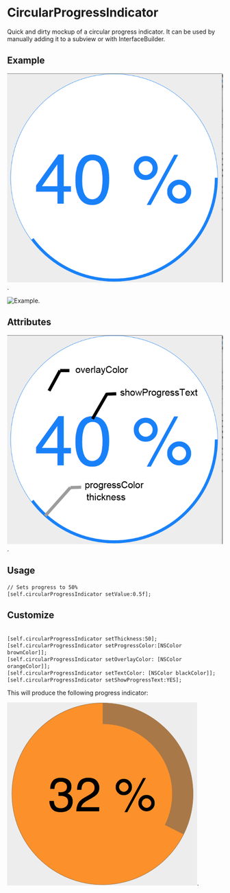CircularProgressIndicator
=========================

Quick and dirty mockup of a circular progress indicator. It can be used by manually adding it to a subview or with InterfaceBuilder.

## Example

![Example](https://raw.githubusercontent.com/yepher/CircularProgressIndicator/master/extras/circularProgress.png).


![Example](https://raw.githubusercontent.com/yepher/CircularProgressIndicator/master/extras/circularProgressDemo.gif).


## Attributes

![Indicator Attributes](https://raw.githubusercontent.com/yepher/CircularProgressIndicator/master/extras/attributesHelp.png).


## Usage

`````
// Sets progress to 50%
[self.circularProgressIndicator setValue:0.5f];

`````


## Customize


`````

[self.circularProgressIndicator setThickness:50];
[self.circularProgressIndicator setProgressColor:[NSColor brownColor]];
[self.circularProgressIndicator setOverlayColor: [NSColor orangeColor]];
[self.circularProgressIndicator setTextColor: [NSColor blackColor]];
[self.circularProgressIndicator setShowProgressText:YES];

`````

This will produce the following progress indicator:


![Indicator Attributes](https://raw.githubusercontent.com/yepher/CircularProgressIndicator/master/extras/customExample.png).
